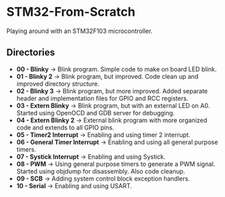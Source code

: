 # STM32-From-Scratch
Playing around with an STM32F103 microcontroller.

## Directories
* **00 - Blinky** -> Blink program. Simple code to make on board LED blink. 
* **01 - Blinky 2** -> Blink program, but improved. Code clean up and improved directory structure. 
* **02 - Blinky 3** -> Blink program, but more improved. Added separate header and implementation files for GPIO and RCC registers.
* **03 - Extern Blinky** -> Blink program, but with an external LED on A0. Started using OpenOCD and GDB server for debugging.
* **04 - Extern Blinky 2** -> External blink program with more organized code and extends to all GPIO pins.
* **05 - Timer2 Interrupt** -> Enabling and using timer 2 interrupt.
* **06 - General Timer Interrupt** -> Enabling and using all general purpose timers.
* **07 - Systick Interrupt** -> Enabling and using Systick.
* **08 - PWM** -> Using general purpose timers to generate a PWM signal. Started using objdump for disassembly. Also code cleanup.
* **09 - SCB** -> Adding system control block exception handlers.
* **10 - Serial** -> Enabling and using USART.

